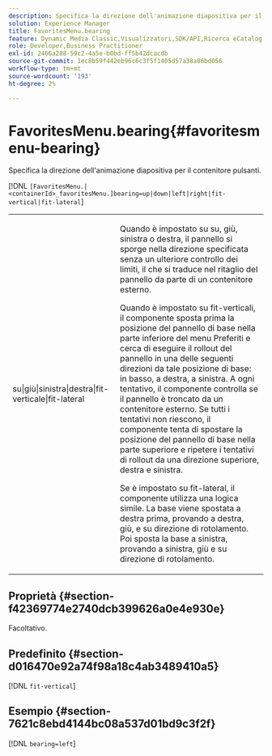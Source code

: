 ```yaml
---
description: Specifica la direzione dell'animazione diapositiva per il contenitore pulsanti.
solution: Experience Manager
title: FavoritesMenu.bearing
feature: Dynamic Media Classic,Visualizzatori,SDK/API,Ricerca eCatalog
role: Developer,Business Practitioner
exl-id: 2466a288-59c2-4a5e-b0bd-ff5b42dcacdb
source-git-commit: 1ec8b59f442eb96c6c3f5f1405d57a38a86bd056
workflow-type: tm+mt
source-wordcount: '193'
ht-degree: 2%

---
```


# FavoritesMenu.bearing{#favoritesmenu-bearing}

Specifica la direzione dell&#39;animazione diapositiva per il contenitore pulsanti.

[!DNL `[FavoritesMenu.|<containerId>_favoritesMenu.]bearing=up|down|left|right|fit-vertical|fit-lateral`]

<table id="table_2B109D2F91E64B5382B31921C3780FA5"> 
 <tbody> 
  <tr> 
   <td colname="col1"> <p><span class="codeph"> su|giù|sinistra|destra|fit-verticale|fit-lateral</span> </p> </td> 
   <td colname="col2"> <p> Quando è impostato su <span class="codeph"> su</span>, <span class="codeph"> giù</span>, <span class="codeph"> sinistra</span> o <span class="codeph"> destra</span>, il pannello si sporge nella direzione specificata senza un ulteriore controllo dei limiti, il che si traduce nel ritaglio del pannello da parte di un contenitore esterno. </p> <p>Quando è impostato su <span class="codeph"> fit-verticali</span>, il componente sposta prima la posizione del pannello di base nella parte inferiore del menu Preferiti e cerca di eseguire il rollout del pannello in una delle seguenti direzioni da tale posizione di base: in basso, a destra, a sinistra. A ogni tentativo, il componente controlla se il pannello è troncato da un contenitore esterno. Se tutti i tentativi non riescono, il componente tenta di spostare la posizione del pannello di base nella parte superiore e ripetere i tentativi di rollout da una direzione superiore, destra e sinistra. </p> <p>Se è impostato su <span class="codeph"> fit-lateral</span>, il componente utilizza una logica simile. La base viene spostata a destra prima, provando a destra, giù, e su direzione di rotolamento. Poi sposta la base a sinistra, provando a sinistra, giù e su direzione di rotolamento. </p> </td> 
  </tr> 
 </tbody> 
</table>

## Proprietà {#section-f42369774e2740dcb399626a0e4e930e}

Facoltativo.

## Predefinito {#section-d016470e92a74f98a18c4ab3489410a5}

[!DNL `fit-vertical`]

## Esempio {#section-7621c8ebd4144bc08a537d01bd9c3f2f}

[!DNL `bearing=left`]
